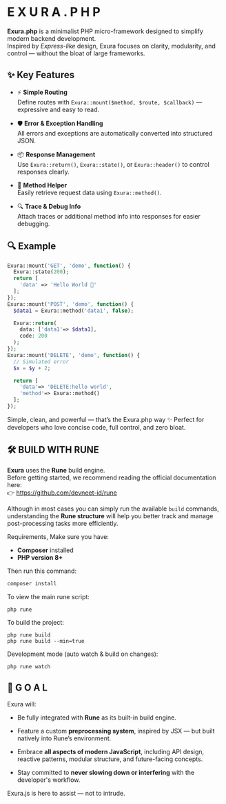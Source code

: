 # E X U R A . P H P

**Exura.php** is a minimalist PHP micro-framework designed to simplify modern backend development.  
Inspired by *Express-like* design, Exura focuses on clarity, modularity, and control — without the bloat of large frameworks.

## ✨ Key Features

- ⚡ **Simple Routing**  
  Define routes with `Exura::mount($method, $route, $callback)` — expressive and easy to read.

- 🛡️ **Error & Exception Handling**  
  All errors and exceptions are automatically converted into structured JSON.

- 📦 **Response Management**  
  Use `Exura::return()`, `Exura::state()`, or `Exura::header()` to control responses clearly.

- 📑 **Method Helper**  
  Easily retrieve request data using `Exura::method()`.

- 🔍 **Trace & Debug Info**  
  Attach traces or additional method info into responses for easier debugging.

## 🔍 Example

```php
Exura::mount('GET', 'demo', function() {
  Exura::state(200);
  return [
    'data' => 'Hello World 👋'
  ];
});
Exura::mount('POST', 'demo', function() {
  $data1 = Exura::method('data1', false);

  Exura::return(
    data: ['data1'=> $data1],
    code: 200
  );
});
Exura::mount('DELETE', 'demo', function() {
  // Simulated error
  $x = $y + 2; 

  return [
    'data'=> 'DELETE:hello world',
    'method'=> Exura::method()
  ];
});
```

Simple, clean, and powerful — that’s the Exura.php way ✨
Perfect for developers who love concise code, full control, and zero bloat.

## 🛠️ BUILD WITH RUNE

**Exura** uses the **Rune** build engine.  
Before getting started, we recommend reading the official documentation here:  
👉 <https://github.com/devneet-id/rune>

Although in most cases you can simply run the available `build` commands, understanding the **Rune structure** will help you better track and manage post-processing tasks more efficiently.

Requirements, Make sure you have:
- **Composer** installed
- **PHP version 8+**

Then run this command:

```bash
composer install
```

To view the main rune script:
```shell
php rune
```

To build the project:
```shell
php rune build
php rune build --min=true
```

Development mode (auto watch & build on changes):
```shell
php rune watch
```


## 🎯 G O A L
Exura will:
- Be fully integrated with **Rune** as its built-in build engine.

- Feature a custom **preprocessing system**, inspired by JSX — but built natively into Rune’s environment.

- Embrace **all aspects of modern JavaScript**, including API design, reactive patterns, modular structure, and future-facing concepts.

- Stay committed to **never slowing down or interfering** with the developer's workflow.

Exura.js is here to assist — not to intrude.